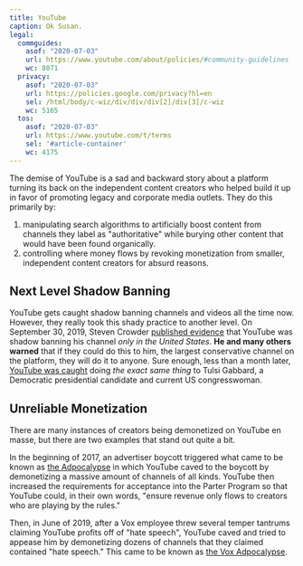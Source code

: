 ```yaml
---
title: YouTube
caption: Ok Susan.
legal:
  commguides:
    asof: "2020-07-03"
    url: https://www.youtube.com/about/policies/#community-guidelines
    wc: 8071
  privacy:
    asof: "2020-07-03"
    url: https://policies.google.com/privacy?hl=en
    sel: /html/body/c-wiz/div/div/div[2]/div[3]/c-wiz
    wc: 5165
  tos:
    asof: "2020-07-03"
    url: https://www.youtube.com/t/terms
    sel: '#article-container'
    wc: 4175
---
```


The demise of YouTube is a sad and backward story about a platform turning its
back on the independent content creators who helped build it up in favor of
promoting legacy and corporate media outlets. They do this primarily by:
1. manipulating search algorithms to artificially boost content from channels
	 they label as "authoritative" while burying other content that would have
	 been found organically.
2. controlling where money flows by revoking monetization from smaller,
	 independent content creators for absurd reasons.

## Next Level Shadow Banning

YouTube gets caught shadow banning channels and videos all the time now.
However, they really took this shady practice to another level. On September
30, 2019, Steven Crowder [published
evidence](/events/crowder-confirms-youtube-shadow-ban/) that YouTube was shadow
banning his channel _only in the United States_. **He and many others warned**
that if they could do this to him, the largest conservative channel on the
platform, they will do it to anyone. Sure enough, less than a month later,
[YouTube was
caught](/events/youtube-gets-caught-shadow-banning-tulsi-gabbard-in-the-us/)
doing _the exact same thing_ to Tulsi Gabbard, a Democratic presidential
candidate and current US congresswoman.

## Unreliable Monetization

There are many instances of creators being demonetized on YouTube en masse, but
there are two examples that stand out quite a bit.

In the beginning of 2017, an advertiser boycott triggered what came to be known
as [the Adpocalypse](/events/youtube-adpocalypse/) in which YouTube caved to
the boycott by demonetizing a massive amount of channels of all kinds. YouTube
then increased the requirements for acceptance into the Parter Program so that
YouTube could, in their own words, "ensure revenue only flows to creators who
are playing by the rules."

Then, in June of 2019, after a Vox employee threw several temper tantrums
claiming YouTube profits off of "hate speech", YouTube caved and tried to
appease him by demonetizing dozens of channels that they claimed contained
"hate speech." This came to be known as [the Vox
Adpocalypse](/events/voxadpocalypse/).
